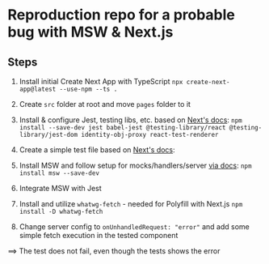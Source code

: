 # Reproduction repo for a probable bug with MSW & Next.js

## Steps

1. Install initial Create Next App with TypeScript
`npx create-next-app@latest --use-npm --ts .`

2. Create `src` folder at root and move `pages` folder to it

3. Install & configure Jest, testing libs, etc. based on [Next's docs](https://nextjs.org/docs/testing#jest-and-react-testing-library):
`npm install --save-dev jest babel-jest @testing-library/react @testing-library/jest-dom identity-obj-proxy react-test-renderer`

3. Create a simple test file based on [Next's docs](https://nextjs.org/docs/testing#jest-and-react-testing-library):

3. Install MSW and follow setup for mocks/handlers/server [via docs](https://mswjs.io/docs/getting-started/mocks):
`npm install msw --save-dev`

3. Integrate MSW with Jest

3. Install and utilize `whatwg-fetch` - needed for Polyfill with Next.js
`npm install -D whatwg-fetch` 

3. Change server config to `onUnhandledRequest: "error"` and add some simple fetch execution in the tested component

==> The test does not fail, even though the tests shows the error
